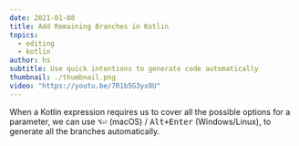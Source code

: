 ```yaml
---
date: 2021-01-08
title: Add Remaining Branches in Kotlin
topics:
  - editing
  - kotlin
author: hs
subtitle: Use quick intentions to generate code automatically
thumbnail: ./thumbnail.png
video: "https://youtu.be/7R1b5G3yx8U"
---
```


When a Kotlin expression requires us to cover all the possible options for a parameter, we can use <kbd>⌥⏎</kbd> (macOS) / <kbd>Alt+Enter</kbd> (Windows/Linux), to generate all the branches automatically.
